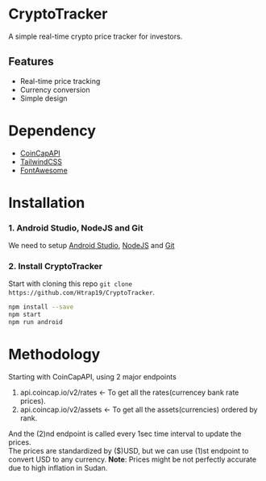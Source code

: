 # CryptoTracker
A simple real-time crypto price tracker for investors.

## Features
- Real-time price tracking
- Currency conversion
- Simple design

# Dependency
- [CoinCapAPI](https://docs.coincap.io/)
- [TailwindCSS](https://www.npmjs.com/package/nativewind)
- [FontAwesome](https://fontawesome.com/v5/docs/web/use-with/react-native)

# Installation

### 1. Android Studio, NodeJS and Git
We need to setup [Android Studio](https://developer.android.com/studio/install), [NodeJS](https://nodejs.org/en/download/) and [Git](https://git-scm.com/downloads)

### 2. Install CryptoTracker
Start with cloning this repo ```git clone https://github.com/Htrap19/CryptoTracker```.

```sh
npm install --save
npm start
npm run android
```

# Methodology
Starting with CoinCapAPI, using 2 major endpoints
1. api.coincap.io/v2/rates  <- To get all the rates(currencey bank rate prices).
2. api.coincap.io/v2/assets <- To get all the assets(currencies) ordered by rank.

And the (2)nd endpoint is called every 1sec time interval to update the prices.<br/>
The prices are standardized by ($)USD, but we can use (1)st endpoint to convert USD to any currency.
**Note**: Prices might be not perfectly accurate due to high inflation in Sudan.
